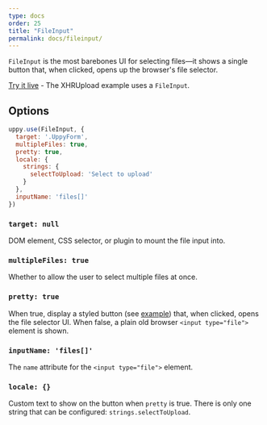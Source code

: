 ```yaml
---
type: docs
order: 25
title: "FileInput"
permalink: docs/fileinput/
---
```


`FileInput` is the most barebones UI for selecting files—it shows a single button that, when clicked, opens up the browser's file selector.

[Try it live](/examples/xhrupload) - The XHRUpload example uses a `FileInput`.

## Options

```js
uppy.use(FileInput, {
  target: '.UppyForm',
  multipleFiles: true,
  pretty: true,
  locale: {
    strings: {
      selectToUpload: 'Select to upload'
    }
  },
  inputName: 'files[]'
})
```

### `target: null`

DOM element, CSS selector, or plugin to mount the file input into.

### `multipleFiles: true`

Whether to allow the user to select multiple files at once.

### `pretty: true`

When true, display a styled button (see [example](/examples/xhrupload)) that, when clicked, opens the file selector UI. When false, a plain old browser `<input type="file">` element is shown.

### `inputName: 'files[]'`

The `name` attribute for the `<input type="file">` element.

### `locale: {}`

Custom text to show on the button when `pretty` is true. There is only one string that can be configured: `strings.selectToUpload`.
